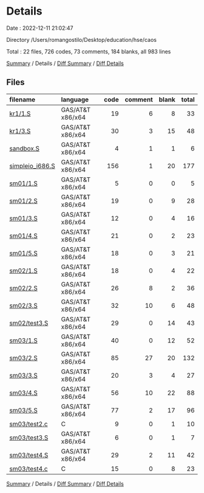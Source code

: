# Details

Date : 2022-12-11 21:02:47

Directory /Users/romangostilo/Desktop/education/hse/caos

Total : 22 files,  726 codes, 73 comments, 184 blanks, all 983 lines

[Summary](results.md) / Details / [Diff Summary](diff.md) / [Diff Details](diff-details.md)

## Files
| filename | language | code | comment | blank | total |
| :--- | :--- | ---: | ---: | ---: | ---: |
| [kr1/1.S](/kr1/1.S) | GAS/AT&T x86/x64 | 19 | 6 | 8 | 33 |
| [kr1/3.S](/kr1/3.S) | GAS/AT&T x86/x64 | 30 | 3 | 15 | 48 |
| [sandbox.S](/sandbox.S) | GAS/AT&T x86/x64 | 4 | 1 | 1 | 6 |
| [simpleio_i686.S](/simpleio_i686.S) | GAS/AT&T x86/x64 | 156 | 1 | 20 | 177 |
| [sm01/1.S](/sm01/1.S) | GAS/AT&T x86/x64 | 5 | 0 | 0 | 5 |
| [sm01/2.S](/sm01/2.S) | GAS/AT&T x86/x64 | 19 | 0 | 9 | 28 |
| [sm01/3.S](/sm01/3.S) | GAS/AT&T x86/x64 | 12 | 0 | 4 | 16 |
| [sm01/4.S](/sm01/4.S) | GAS/AT&T x86/x64 | 21 | 0 | 2 | 23 |
| [sm01/5.S](/sm01/5.S) | GAS/AT&T x86/x64 | 18 | 0 | 3 | 21 |
| [sm02/1.S](/sm02/1.S) | GAS/AT&T x86/x64 | 18 | 0 | 4 | 22 |
| [sm02/2.S](/sm02/2.S) | GAS/AT&T x86/x64 | 26 | 8 | 2 | 36 |
| [sm02/3.S](/sm02/3.S) | GAS/AT&T x86/x64 | 32 | 10 | 6 | 48 |
| [sm02/test3.S](/sm02/test3.S) | GAS/AT&T x86/x64 | 29 | 0 | 14 | 43 |
| [sm03/1.S](/sm03/1.S) | GAS/AT&T x86/x64 | 40 | 0 | 12 | 52 |
| [sm03/2.S](/sm03/2.S) | GAS/AT&T x86/x64 | 85 | 27 | 20 | 132 |
| [sm03/3.S](/sm03/3.S) | GAS/AT&T x86/x64 | 20 | 3 | 4 | 27 |
| [sm03/4.S](/sm03/4.S) | GAS/AT&T x86/x64 | 56 | 10 | 22 | 88 |
| [sm03/5.S](/sm03/5.S) | GAS/AT&T x86/x64 | 77 | 2 | 17 | 96 |
| [sm03/test2.c](/sm03/test2.c) | C | 9 | 0 | 1 | 10 |
| [sm03/test3.S](/sm03/test3.S) | GAS/AT&T x86/x64 | 6 | 0 | 1 | 7 |
| [sm03/test4.S](/sm03/test4.S) | GAS/AT&T x86/x64 | 29 | 2 | 11 | 42 |
| [sm03/test4.c](/sm03/test4.c) | C | 15 | 0 | 8 | 23 |

[Summary](results.md) / Details / [Diff Summary](diff.md) / [Diff Details](diff-details.md)